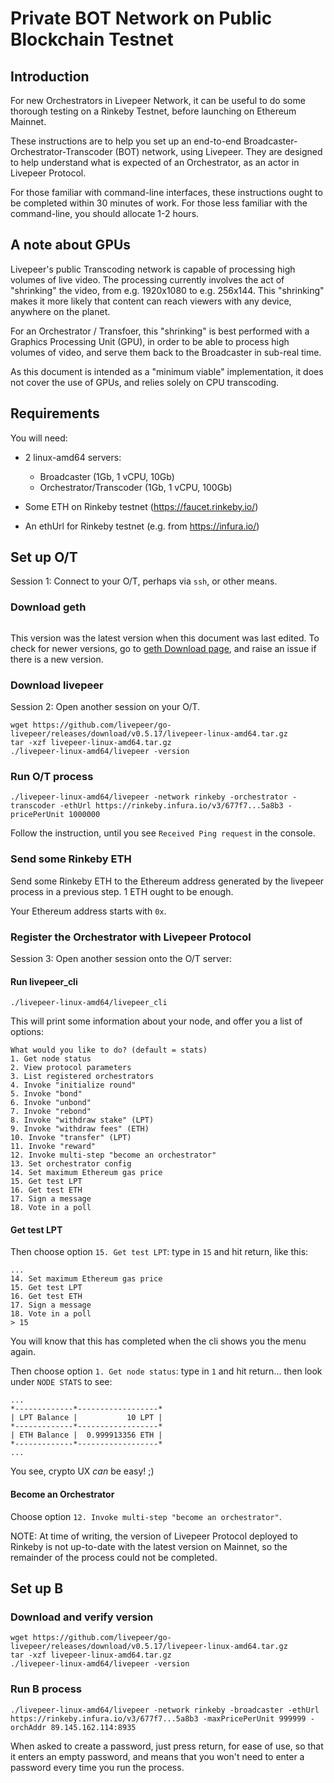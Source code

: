# Private BOT Network on Public Blockchain Testnet

## Introduction

For new Orchestrators in Livepeer Network, it can be useful to do some thorough testing on a Rinkeby Testnet, before launching on Ethereum Mainnet.

These instructions are to help you set up an end-to-end Broadcaster-Orchestrator-Transcoder (BOT) network, using Livepeer. They are designed to help understand what is expected of an Orchestrator, as an actor in Livepeer Protocol.

For those familiar with command-line interfaces, these instructions ought to be completed within 30 minutes of work. For those less familiar with the command-line, you should allocate 1-2 hours.

## A note about GPUs

Livepeer's public Transcoding network is capable of processing high volumes of live video. The processing currently involves the act of "shrinking" the video, from e.g. 1920x1080 to e.g. 256x144. This "shrinking" makes it more likely that content can reach viewers with any device, anywhere on the planet.

For an Orchestrator / Transfoer, this "shrinking" is best performed with a Graphics Processing Unit (GPU), in order to be able to process high volumes of video, and serve them back to the Broadcaster in sub-real time.

As this document is intended as a "minimum viable" implementation, it does not cover the use of GPUs, and relies solely on CPU transcoding.

## Requirements

You will need:

- 2 linux-amd64 servers:
  - Broadcaster (1Gb, 1 vCPU, 10Gb)
  - Orchestrator/Transcoder (1Gb, 1 vCPU, 100Gb)

- Some ETH on Rinkeby testnet (https://faucet.rinkeby.io/)

- An ethUrl for Rinkeby testnet (e.g. from https://infura.io/)

## Set up O/T

Session 1: Connect to your O/T, perhaps via `ssh`, or other means.

### Download geth
```

```

This version was the latest version when this document was last edited. To check for newer versions, go to [geth Download page](https://geth.ethereum.org/downloads/), and raise an issue if there is a new version.

### Download livepeer

Session 2: Open another session on your O/T.

```
wget https://github.com/livepeer/go-livepeer/releases/download/v0.5.17/livepeer-linux-amd64.tar.gz
tar -xzf livepeer-linux-amd64.tar.gz
./livepeer-linux-amd64/livepeer -version
```

### Run O/T process

```
./livepeer-linux-amd64/livepeer -network rinkeby -orchestrator -transcoder -ethUrl https://rinkeby.infura.io/v3/677f7...5a8b3 -pricePerUnit 1000000
```

Follow the instruction, until you see `Received Ping request` in the console.

### Send some Rinkeby ETH

Send some Rinkeby ETH to the Ethereum address generated by the livepeer process in a previous step. 1 ETH ought to be enough.

Your Ethereum address starts with `0x`.

### Register the Orchestrator with Livepeer Protocol

Session 3: Open another session onto the O/T server:

#### Run livepeer_cli

```
./livepeer-linux-amd64/livepeer_cli
```

This will print some information about your node, and offer you a list of options:

```
What would you like to do? (default = stats)
1. Get node status
2. View protocol parameters
3. List registered orchestrators
4. Invoke "initialize round"
5. Invoke "bond"
6. Invoke "unbond"
7. Invoke "rebond"
8. Invoke "withdraw stake" (LPT)
9. Invoke "withdraw fees" (ETH)
10. Invoke "transfer" (LPT)
11. Invoke "reward"
12. Invoke multi-step "become an orchestrator"
13. Set orchestrator config
14. Set maximum Ethereum gas price
15. Get test LPT
16. Get test ETH
17. Sign a message
18. Vote in a poll
```

#### Get test LPT

Then choose option `15. Get test LPT`: type in `15` and hit return, like this:

```
...
14. Set maximum Ethereum gas price
15. Get test LPT
16. Get test ETH
17. Sign a message
18. Vote in a poll
> 15

```

You will know that this has completed when the cli shows you the menu again.

Then choose option `1. Get node status`: type in `1` and hit return... then look under `NODE STATS` to see:

```
...
*-------------*------------------*
| LPT Balance |           10 LPT |
*-------------*------------------*
| ETH Balance |  0.999913356 ETH |
*-------------*------------------*
...
```

You see, crypto UX _can_ be easy! ;)

#### Become an Orchestrator

Choose option `12. Invoke multi-step "become an orchestrator"`.

NOTE: At time of writing, the version of Livepeer Protocol deployed to Rinkeby is not up-to-date with the latest version on Mainnet, so the remainder of the process could not be completed.

## Set up B

### Download and verify version

```
wget https://github.com/livepeer/go-livepeer/releases/download/v0.5.17/livepeer-linux-amd64.tar.gz
tar -xzf livepeer-linux-amd64.tar.gz
./livepeer-linux-amd64/livepeer -version
```

### Run B process

```
./livepeer-linux-amd64/livepeer -network rinkeby -broadcaster -ethUrl https://rinkeby.infura.io/v3/677f7...5a8b3 -maxPricePerUnit 999999 -orchAddr 89.145.162.114:8935
```

When asked to create a password, just press return, for ease of use, so that it enters an empty password, and means that you won't need to enter a password every time you run the process.

